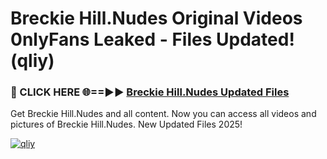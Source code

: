 # Breckie Hill.Nudes Original Videos 0nlyFans Leaked - Files Updated! (qliy)

<h3>🔴 CLICK HERE 🌐==►► <a href="https://tinyurl.com/52m3yx9h" rel="nofollow">Breckie Hill.Nudes Updated Files</a></h3>

Get Breckie Hill.Nudes and all content. Now you can access all videos and pictures of Breckie Hill.Nudes. New Updated Files 2025!

[![qliy](https://i.imgur.com/TnHtlc8.gif)](https://tinyurl.com/52m3yx9h)
